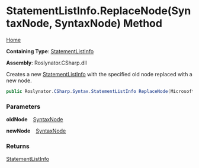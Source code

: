 # StatementListInfo\.ReplaceNode\(SyntaxNode, SyntaxNode\) Method

[Home](../../../../../README.md)

**Containing Type**: [StatementListInfo](../README.md)

**Assembly**: Roslynator\.CSharp\.dll

  
Creates a new [StatementListInfo](../README.md) with the specified old node replaced with a new node\.

```csharp
public Roslynator.CSharp.Syntax.StatementListInfo ReplaceNode(Microsoft.CodeAnalysis.SyntaxNode oldNode, Microsoft.CodeAnalysis.SyntaxNode newNode)
```

### Parameters

**oldNode** &ensp; [SyntaxNode](https://docs.microsoft.com/en-us/dotnet/api/microsoft.codeanalysis.syntaxnode)

**newNode** &ensp; [SyntaxNode](https://docs.microsoft.com/en-us/dotnet/api/microsoft.codeanalysis.syntaxnode)

### Returns

[StatementListInfo](../README.md)

